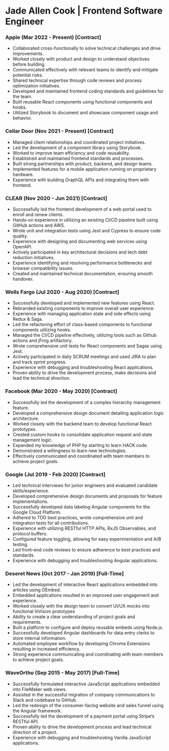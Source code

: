 # Jade Allen Cook | Frontend Software Engineer

### Apple (Mar 2022 - Present) [Contract]
- Collaborated cross-functionally to solve technical challenges and drive improvements.
- Worked closely with product and design to understand objectives before building.
- Communicated effectively with relevant teams to identify and mitigate potential risks.
- Shared technical expertise through code reviews and process optimization initiatives.
- Developed and maintained frontend coding standards and guidelines for the team.
- Built reusable React components using functional components and hooks.
- Utilized Storybook to document and showcase component usage and behavior.

### Cellar Door (Nov 2021 - Present) [Contract]
- Managed client relationships and coordinated project initiatives.
- Led the development of a component library using Storybook.
- Worked to improve team efficiency and code reusability.
- Established and maintained frontend standards and processes. 
- Built strong partnerships with product, backend, and design teams.
- Implemented features for a mobile application running on proprietary hardware.
- Experience with building GraphQL APIs and integrating them with frontend.

### CLEAR (Nov 2020 - Jun 2021) [Contract]
- Successfully led the frontend development of a web portal used to enroll and renew clients.
- Hands-on experience in utilizing an existing CI/CD pipeline built using GitHub actions and AWS.
- Wrote unit and integration tests using Jest and Cypress to ensure code quality.
- Experience with designing and documenting web services using OpenAPI. 
- Actively participated in key architectural decisions and tech debt reduction initiatives. 
- Experience identifying and resolving performance bottlenecks and browser compatibility issues.
- Created and maintained technical documentation, ensuring smooth handover.

### Wells Fargo (Jul 2020 - Aug 2020) [Contract]
- Successfully developed and implemented new features using React.
- Rebranded existing components to improve overall user experience.
- Experience with managing application state and side effects using Redux & Saga.
- Led the refactoring effort of class-based components to functional components utilizing hooks. 
- Managed the CI/CD pipeline effectively, utilizing tools such as Github actions and jFrog artifactory.
- Wrote comprehensive unit tests for React components and Sagas using Jest.
- Actively participated in daily SCRUM meetings and used JIRA to plan and track sprint progress.
- Experience with debugging and troubleshooting React applications.
- Proven ability to drive the development process, make decisions and lead the technical direction.

### Facebook (Mar 2020 - May 2020) [Contract]
- Successfully led the development of a complex hierarchy management feature.
- Developed a comprehensive design document detailing application logic architecture. 
- Worked closely with the backend team to develop functional React prototypes.
- Created custom hooks to consolidate application request and state management logic. 
- Expanded my knowledge of PHP by starting to learn HACK code.
- Demonstrated a willingness to learn new technologies.
- Effectively communicated and coordinated with team members to achieve project goals.

### Google (Jul 2019 - Feb 2020) [Contract]
- Led technical interviews for junior engineers and evaluated candidate skills/experience.
- Developed comprehensive design documents and proposals for feature implementations.
- Successfully developed data labeling Angular components for the Google Cloud Platform.
- Adhered to TDD best practices, wrote comprehensive unit and integration tests for all contributions.
- Experience with utilizing RESTful HTTP APIs, RxJS Observables, and protocol buffers.
- Configured feature toggling, allowing for easy experimentation and A/B testing.
- Led front-end code reviews to ensure adherence to best practices and standards.
- Experience with debugging and troubleshooting Angular applications.

### Deseret News (Oct 2017 - Jan 2019) [Full-Time]
- Led the development of interactive React applications embedded into articles using OEmbed.
- Embedded applications resulted in an improved user engagement and experience.
- Worked closely with the design team to convert UI/UX mocks into functional InVision prototypes
- Ability to create a clear understanding of project goals and requirements.
- Built a platform to configure and deploy reusable embeds using Node.js.
- Successfully developed Angular dashboards for data entry clerks to store internal information.
- Automated employee workflow by developing Chrome Extensions resulting in increased efficiency.
- Strong experience communicating and coordinating with team members to achieve project goals.

### WaveOrtho (Sep 2015 - May 2017) [Full-Time]
- Successfully formulated interactive JavaScript applications embedded into FileMaker web views.
- Assisted in the successful migration of company communications to Slack and codebase to GitHub.
- Led the redesign of the consumer-facing website and sales funnel using the Angular framework.
- Successfully led the development of a payment portal using Stripe’s RESTful API.
- Proven ability to drive the development process and lead technical direction of a project.
- Experience with debugging and troubleshooting Vanilla JavaScript applications.
